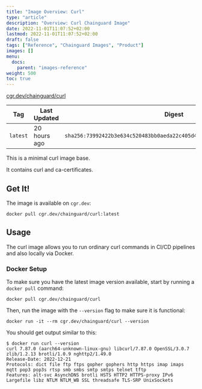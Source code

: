 ```yaml
---
title: "Image Overview: Curl"
type: "article"
description: "Overview: Curl Chainguard Image"
date: 2022-11-01T11:07:52+02:00
lastmod: 2022-11-01T11:07:52+02:00
draft: false
tags: ["Reference", "Chainguard Images", "Product"]
images: []
menu:
  docs:
    parent: "images-reference"
weight: 500
toc: true
---
```


[cgr.dev/chainguard/curl](https://github.com/chainguard-images/images/tree/main/images/curl)

| Tag      | Last Updated | Digest                                                                    |
|----------|--------------|---------------------------------------------------------------------------|
| `latest` | 20 hours ago | `sha256:73992422b3e634c520483bb0aeda22c405d4701ccf5c2294c71d7f67373301cb` |



This is a minimal curl image base.

It contains curl and ca-certificates.

## Get It!

The image is available on `cgr.dev`:

```
docker pull cgr.dev/chainguard/curl:latest
```

## Usage

The curl image allows you to run ordinary curl commands in CI/CD pipelines and also locally via Docker.

### Docker Setup

To make sure you have the latest image version available, start by running a `docker pull` command:

```shell
docker pull cgr.dev/chainguard/curl
```

Then, run the image with the `--version` flag to make sure it is functional:

```shell
docker run -it --rm cgr.dev/chainguard/curl --version
```
You should get output similar to this:

```shell
$ docker run curl --version
curl 7.87.0 (aarch64-unknown-linux-gnu) libcurl/7.87.0 OpenSSL/3.0.7 zlib/1.2.13 brotli/1.0.9 nghttp2/1.49.0
Release-Date: 2022-12-21
Protocols: dict file ftp ftps gopher gophers http https imap imaps mqtt pop3 pop3s rtsp smb smbs smtp smtps telnet tftp
Features: alt-svc AsynchDNS brotli HSTS HTTP2 HTTPS-proxy IPv6 Largefile libz NTLM NTLM_WB SSL threadsafe TLS-SRP UnixSockets
```
